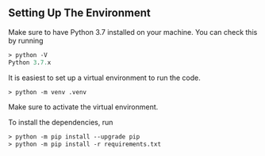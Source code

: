 ## Setting Up The Environment
Make sure to have Python 3.7 installed on your machine.
You can check this by running

```ps
> python -V
Python 3.7.x
```

It is easiest to set up a virtual environment to run the code. 
```ps
> python -m venv .venv
```
Make sure to activate the virtual environment.

To install the dependencies, run
```ps
> python -m pip install --upgrade pip
> python -m pip install -r requirements.txt
```
